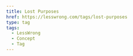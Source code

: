 ```yaml
---
title: Lost Purposes
href: https://lesswrong.com/tags/lost-purposes
type: tag
tags:
  - LessWrong
  - Concept
  - Tag
---
```


